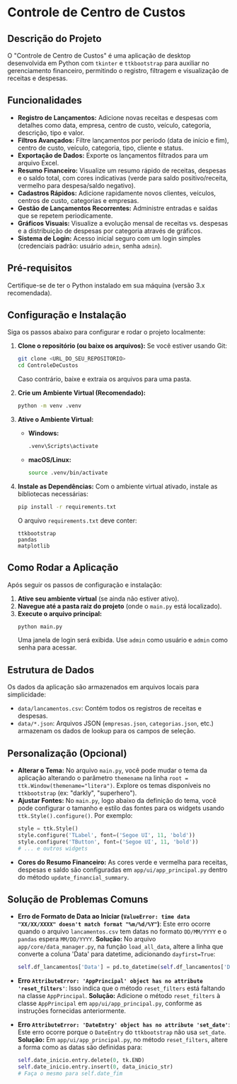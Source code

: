 # Controle de Centro de Custos

## Descrição do Projeto

O "Controle de Centro de Custos" é uma aplicação de desktop desenvolvida em Python com `tkinter` e `ttkbootstrap` para auxiliar no gerenciamento financeiro, permitindo o registro, filtragem e visualização de receitas e despesas.

## Funcionalidades

* **Registro de Lançamentos:** Adicione novas receitas e despesas com detalhes como data, empresa, centro de custo, veículo, categoria, descrição, tipo e valor.
* **Filtros Avançados:** Filtre lançamentos por período (data de início e fim), centro de custo, veículo, categoria, tipo, cliente e status.
* **Exportação de Dados:** Exporte os lançamentos filtrados para um arquivo Excel.
* **Resumo Financeiro:** Visualize um resumo rápido de receitas, despesas e o saldo total, com cores indicativas (verde para saldo positivo/receita, vermelho para despesa/saldo negativo).
* **Cadastros Rápidos:** Adicione rapidamente novos clientes, veículos, centros de custo, categorias e empresas.
* **Gestão de Lançamentos Recorrentes:** Administre entradas e saídas que se repetem periodicamente.
* **Gráficos Visuais:** Visualize a evolução mensal de receitas vs. despesas e a distribuição de despesas por categoria através de gráficos.
* **Sistema de Login:** Acesso inicial seguro com um login simples (credenciais padrão: usuário `admin`, senha `admin`).

## Pré-requisitos

Certifique-se de ter o Python instalado em sua máquina (versão 3.x recomendada).

## Configuração e Instalação

Siga os passos abaixo para configurar e rodar o projeto localmente:

1.  **Clone o repositório (ou baixe os arquivos):**
    Se você estiver usando Git:
    ```bash
    git clone <URL_DO_SEU_REPOSITORIO>
    cd ControleDeCustos
    ```
    Caso contrário, baixe e extraia os arquivos para uma pasta.

2.  **Crie um Ambiente Virtual (Recomendado):**
    ```bash
    python -m venv .venv
    ```

3.  **Ative o Ambiente Virtual:**
    * **Windows:**
        ```bash
        .venv\Scripts\activate
        ```
    * **macOS/Linux:**
        ```bash
        source .venv/bin/activate
        ```

4.  **Instale as Dependências:**
    Com o ambiente virtual ativado, instale as bibliotecas necessárias:
    ```bash
    pip install -r requirements.txt
    ```
    O arquivo `requirements.txt` deve conter:
    ```
    ttkbootstrap
    pandas
    matplotlib
    ```

## Como Rodar a Aplicação

Após seguir os passos de configuração e instalação:

1.  **Ative seu ambiente virtual** (se ainda não estiver ativo).
2.  **Navegue até a pasta raiz do projeto** (onde o `main.py` está localizado).
3.  **Execute o arquivo principal:**
    ```bash
    python main.py
    ```
    Uma janela de login será exibida. Use `admin` como usuário e `admin` como senha para acessar.

## Estrutura de Dados

Os dados da aplicação são armazenados em arquivos locais para simplicidade:

* `data/lancamentos.csv`: Contém todos os registros de receitas e despesas.
* `data/*.json`: Arquivos JSON (`empresas.json`, `categorias.json`, etc.) armazenam os dados de lookup para os campos de seleção.

## Personalização (Opcional)

* **Alterar o Tema:** No arquivo `main.py`, você pode mudar o tema da aplicação alterando o parâmetro `themename` na linha `root = ttk.Window(themename="litera")`. Explore os temas disponíveis no `ttkbootstrap` (ex: "darkly", "superhero").
* **Ajustar Fontes:** No `main.py`, logo abaixo da definição do tema, você pode configurar o tamanho e estilo das fontes para os widgets usando `ttk.Style().configure()`. Por exemplo:
    ```python
    style = ttk.Style()
    style.configure('TLabel', font=('Segoe UI', 11, 'bold'))
    style.configure('TButton', font=('Segoe UI', 11, 'bold'))
    # ... e outros widgets
    ```
* **Cores do Resumo Financeiro:** As cores verde e vermelha para receitas, despesas e saldo são configuradas em `app/ui/app_principal.py` dentro do método `update_financial_summary`.

## Solução de Problemas Comuns

* **Erro de Formato de Data ao Iniciar (`ValueError: time data "XX/XX/XXXX" doesn't match format "%m/%d/%Y"`)**:
    Este erro ocorre quando o arquivo `lancamentos.csv` tem datas no formato `DD/MM/YYYY` e o `pandas` espera `MM/DD/YYYY`.
    **Solução:** No arquivo `app/core/data_manager.py`, na função `load_all_data`, altere a linha que converte a coluna 'Data' para datetime, adicionando `dayfirst=True`:
    ```python
    self.df_lancamentos['Data'] = pd.to_datetime(self.df_lancamentos['Data'], dayfirst=True)
    ```

* **Erro `AttributeError: 'AppPrincipal' object has no attribute 'reset_filters'`**:
    Isso indica que o método `reset_filters` está faltando na classe `AppPrincipal`.
    **Solução:** Adicione o método `reset_filters` à classe `AppPrincipal` em `app/ui/app_principal.py`, conforme as instruções fornecidas anteriormente.

* **Erro `AttributeError: 'DateEntry' object has no attribute 'set_date'`**:
    Este erro ocorre porque o `DateEntry` do `ttkbootstrap` não usa `set_date`.
    **Solução:** Em `app/ui/app_principal.py`, no método `reset_filters`, altere a forma como as datas são definidas para:
    ```python
    self.date_inicio.entry.delete(0, tk.END)
    self.date_inicio.entry.insert(0, data_inicio_str)
    # Faça o mesmo para self.date_fim
    ```